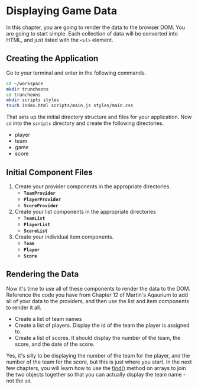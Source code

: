 # Displaying Game Data

In this chapter, you are going to render the data to the browser DOM. You are going to start simple. Each collection of data will be converted into HTML, and just listed with the `<ul>` element.

## Creating the Application

Go to your terminal and enter in the following commands.

```sh
cd ~/workspace
mkdir truncheons
cd truncheons
mkdir scripts styles
touch index.html scripts/main.js styles/main.css
```

That sets up the initial directory structure and files for your application. Now `cd` into the `scripts` directory and create the following directories.

* player
* team
* game
* score

## Initial Component Files

1. Create your provider components in the appropriate directories.
    * **`TeamProvider`**
    * **`PlayerProvider`**
    * **`ScoreProvider`**
1. Create your list components in the appropriate directories
    * **`TeamList`**
    * **`PlayerList`**
    * **`ScoreList`**
1. Create your individual item components.
    * **`Team`**
    * **`Player`**
    * **`Score`**

## Rendering the Data

Now it's time to use all of these components to render the data to the DOM. Reference the code you have from Chapter 12 of Martin's Aqaurium to add all of your data to the providers, and then use the list and item components to render it all.

* Create a list of team names
* Create a list of players. Display the id of the team the player is assigned to.
* Create a list of scores. It should display the number of the team, the score, and the date of the score.

Yes, it's silly to be displaying the number of the team for the player, and the number of the team for the score, but this is just where you start. In the next few chapters, you will learn how to use the [find()](https://www.w3schools.com/jsref/jsref_find.asp) method on arrays to join the two objects together so that you can actually display the team name - not the `id`.